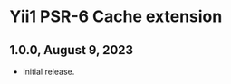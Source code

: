 Yii1 PSR-6 Cache extension
==========================

1.0.0, August 9, 2023
---------------------

- Initial release.
